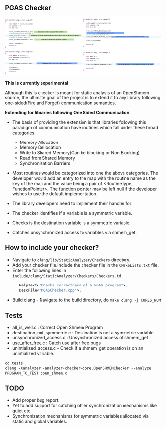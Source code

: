 ## PGAS Checker

![alt text](./checker.png)

**This is currently experimental**

Although this is checker is meant for static analysis of an OpenShmem source, the ultimate goal of the project is to extend it to any library following one-sided(Fire and Forget) communication semantics. 

**Extending for libraries following One Sided Communication**

- The basis of providing the extension is that libraries following this paradigm of communication have routines which fall under these  broad categories.
    - Memory Allocation
    - Memory Dellocation
    - Write to Shared Memory(Can be blocking or Non Blocking)
    - Read from Shared Memory
    - Synchronization Barriers
- Most routines would be categorized into one the above categories. The developer would add an entry to the map with the routine name as the
key of the map and the value being a pair of <RoutineType, FunctionPointer>. The function pointer may be left null if the developer wishes to use the default implementation.  

- The library developers need to implement their handler for  

- The checker identifies if a variable is a symmetric variable.
- Checks is the destination variable is a symmetric variable.
- Catches unsynchronized access to variables via shmem_get.

## How to include your checker?
- Navigate to `clang/lib/StaticAnalyzer/Checkers` directory.
- Add your checker file.Include the checker file in the `CMakeLists.txt` file.
- Enter the following lines in `include/clang/StaticAnalyzer/Checkers/Checkers.td`
    ```def PGASChecker : Checker<"PGASChecker">,
       HelpText<"Checks correctness of a PGAS program">,
       DescFile<"PGASChecker.cpp">;
    ```
- Build clang - Navigate to the build directory, do `make clang -j CORES_NUM`

## Tests

- all_is_well.c : Correct Open Shmem Program
- destination_not_symmetric.c : Destination is not a symmetric variable
- unsynchronized_access.c : Unsynchronized access of shmem_get
- use_after_free.c : Catch use after free bugs
- unintialized_access.c - Check if a shmem_get operation is on an unintialized variable. 

```
cd tests
clang -Xanalyzer -analyzer-checker=core.OpenSHMEMChecker --analyze PROGRAM_TO_TEST open_shmem.c
```

## TODO

- Add proper bug report.
- Yet to add support for catching other synchronization mechanisms like quiet etc. 
- Synchronization mechanisms for symmetric variables allocated via static and global variables. 
